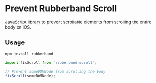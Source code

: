 # Prevent Rubberband Scroll
JavaScript library to prevent scrollable elements from scrolling the entire body on iOS.

## Usage

```js
npm install rubberband
```

```js
import fixScroll from 'rubberband-scroll';

// Prevent someDOMNode from scrolling the body
fixScroll(someDOMNode);
```